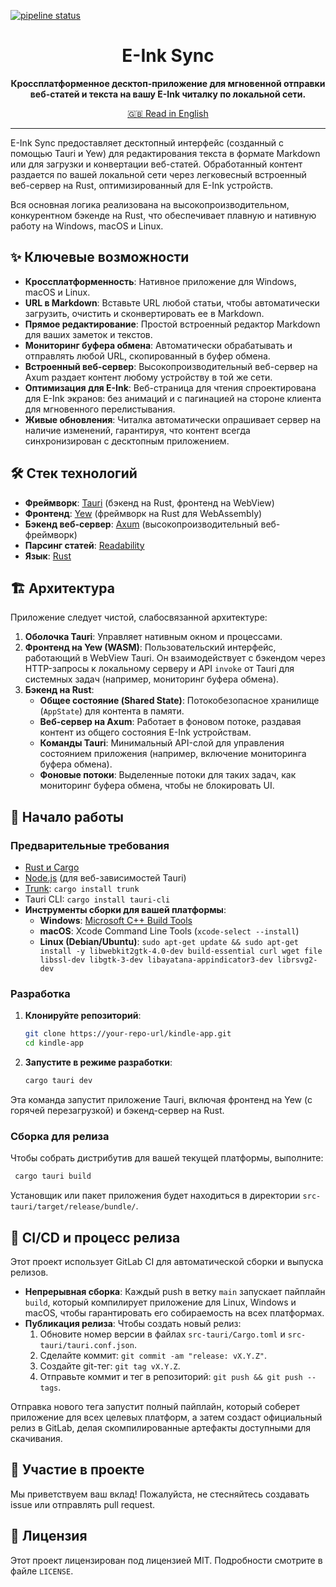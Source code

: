 [![pipeline status](https://gitlab.com/GROUP/PROJECT/badges/main/pipeline.svg)](https://gitlab.com/GROUP/PROJECT/-/commits/main)

<div align="center">
  <h1>E-Ink Sync</h1>
  <p><strong>Кроссплатформенное десктоп-приложение для мгновенной отправки веб-статей и текста на вашу E-Ink читалку по локальной сети.</strong></p>
  <p><a href="README.md">🇬🇧 Read in English</a></p>
</div>

---

E-Ink Sync предоставляет десктопный интерфейс (созданный с помощью Tauri и Yew) для редактирования текста в формате Markdown или для загрузки и конвертации веб-статей. Обработанный контент раздается по вашей локальной сети через легковесный встроенный веб-сервер на Rust, оптимизированный для E-Ink устройств.

Вся основная логика реализована на высокопроизводительном, конкурентном бэкенде на Rust, что обеспечивает плавную и нативную работу на Windows, macOS и Linux.

## ✨ Ключевые возможности

- **Кроссплатформенность**: Нативное приложение для Windows, macOS и Linux.
- **URL в Markdown**: Вставьте URL любой статьи, чтобы автоматически загрузить, очистить и сконвертировать ее в Markdown.
- **Прямое редактирование**: Простой встроенный редактор Markdown для ваших заметок и текстов.
- **Мониторинг буфера обмена**: Автоматически обрабатывать и отправлять любой URL, скопированный в буфер обмена.
- **Встроенный веб-сервер**: Высокопроизводительный веб-сервер на Axum раздает контент любому устройству в той же сети.
- **Оптимизация для E-Ink**: Веб-страница для чтения спроектирована для E-Ink экранов: без анимаций и с пагинацией на стороне клиента для мгновенного перелистывания.
- **Живые обновления**: Читалка автоматически опрашивает сервер на наличие изменений, гарантируя, что контент всегда синхронизирован с десктопным приложением.

## 🛠️ Стек технологий

- **Фреймворк**: [Tauri](https://tauri.app/) (бэкенд на Rust, фронтенд на WebView)
- **Фронтенд**: [Yew](https://yew.rs/) (фреймворк на Rust для WebAssembly)
- **Бэкенд веб-сервер**: [Axum](https://github.com/tokio-rs/axum) (высокопроизводительный веб-фреймворк)
- **Парсинг статей**: [Readability](https://github.com/mozilla/readability)
- **Язык**: [Rust](https://www.rust-lang.org/)

## 🏗️ Архитектура

Приложение следует чистой, слабосвязанной архитектуре:

1.  **Оболочка Tauri**: Управляет нативным окном и процессами.
2.  **Фронтенд на Yew (WASM)**: Пользовательский интерфейс, работающий в WebView Tauri. Он взаимодействует с бэкендом через HTTP-запросы к локальному серверу и API `invoke` от Tauri для системных задач (например, мониторинг буфера обмена).
3.  **Бэкенд на Rust**:
    - **Общее состояние (Shared State)**: Потокобезопасное хранилище (`AppState`) для контента в памяти.
    - **Веб-сервер на Axum**: Работает в фоновом потоке, раздавая контент из общего состояния E-Ink устройствам.
    - **Команды Tauri**: Минимальный API-слой для управления состоянием приложения (например, включение мониторинга буфера обмена).
    - **Фоновые потоки**: Выделенные потоки для таких задач, как мониторинг буфера обмена, чтобы не блокировать UI.

## 🚀 Начало работы

### Предварительные требования

- [Rust и Cargo](https://www.rust-lang.org/tools/install)
- [Node.js](https://nodejs.org/en/) (для веб-зависимостей Tauri)
- [Trunk](https://trunkrs.dev/#install): `cargo install trunk`
- Tauri CLI: `cargo install tauri-cli`
- **Инструменты сборки для вашей платформы**:
    - **Windows**: [Microsoft C++ Build Tools](https://visualstudio.microsoft.com/visual-cpp-build-tools/)
    - **macOS**: Xcode Command Line Tools (`xcode-select --install`)
    - **Linux (Debian/Ubuntu)**: `sudo apt-get update && sudo apt-get install -y libwebkit2gtk-4.0-dev build-essential curl wget file libssl-dev libgtk-3-dev libayatana-appindicator3-dev librsvg2-dev`

### Разработка

1.  **Клонируйте репозиторий**:
    ```sh
    git clone https://your-repo-url/kindle-app.git
    cd kindle-app
    ```

2.  **Запустите в режиме разработки**:
    ```sh
    cargo tauri dev
    ```

Эта команда запустит приложение Tauri, включая фронтенд на Yew (с горячей перезагрузкой) и бэкенд-сервер на Rust.

### Сборка для релиза

Чтобы собрать дистрибутив для вашей текущей платформы, выполните:

```sh
 cargo tauri build
```

Установщик или пакет приложения будет находиться в директории `src-tauri/target/release/bundle/`.

## 🔄 CI/CD и процесс релиза

Этот проект использует GitLab CI для автоматической сборки и выпуска релизов.

- **Непрерывная сборка**: Каждый push в ветку `main` запускает пайплайн `build`, который компилирует приложение для Linux, Windows и macOS, чтобы гарантировать его собираемость на всех платформах.
- **Публикация релиза**: Чтобы создать новый релиз:
    1.  Обновите номер версии в файлах `src-tauri/Cargo.toml` и `src-tauri/tauri.conf.json`.
    2.  Сделайте коммит: `git commit -am "release: vX.Y.Z"`.
    3.  Создайте git-тег: `git tag vX.Y.Z`.
    4.  Отправьте коммит и тег в репозиторий: `git push && git push --tags`.

Отправка нового тега запустит полный пайплайн, который соберет приложение для всех целевых платформ, а затем создаст официальный релиз в GitLab, делая скомпилированные артефакты доступными для скачивания.

## 🤝 Участие в проекте

Мы приветствуем ваш вклад! Пожалуйста, не стесняйтесь создавать issue или отправлять pull request.

## 📄 Лицензия

Этот проект лицензирован под лицензией MIT. Подробности смотрите в файле `LICENSE`.
